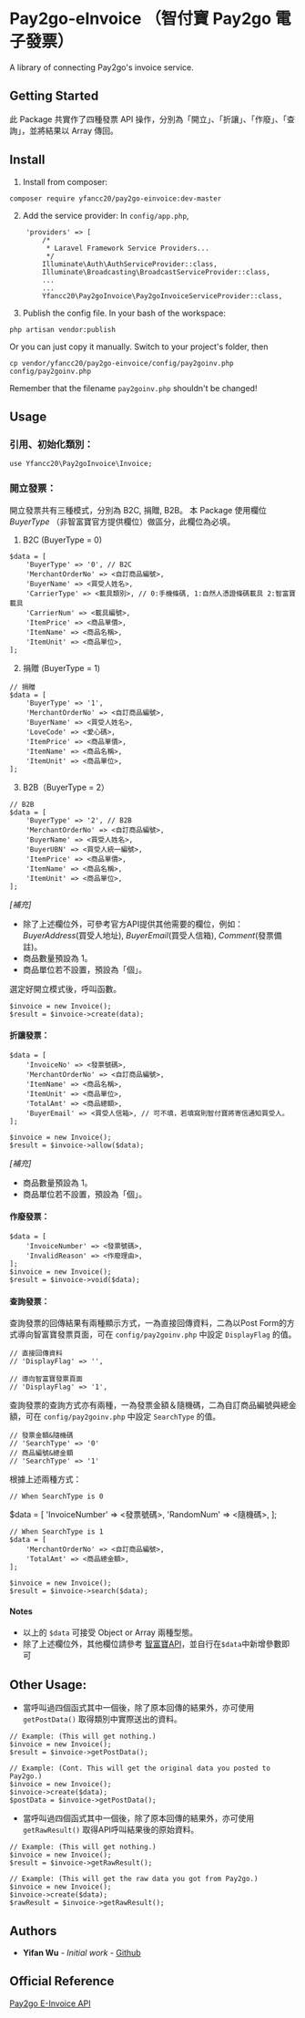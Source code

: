# Pay2go-eInvoice （智付寶 Pay2go 電子發票）
A library of connecting Pay2go's invoice service.

## Getting Started
此 Package 共實作了四種發票 API 操作，分別為「開立」、「折讓」、「作廢」、「查詢」，並將結果以 Array 傳回。

## Install
1. Install from composer:
```
composer require yfancc20/pay2go-einvoice:dev-master
```

2. Add the service provider:
In `config/app.php`,
```
    'providers' => [
        /*
         * Laravel Framework Service Providers...
         */
        Illuminate\Auth\AuthServiceProvider::class,
        Illuminate\Broadcasting\BroadcastServiceProvider::class,
        ...
        ...
        Yfancc20\Pay2goInvoice\Pay2goInvoiceServiceProvider::class,
```

3. Publish the config file.
In your bash of the workspace:
```
php artisan vendor:publish
```

Or you can just copy it manually.
Switch to your project's folder, then
```
cp vendor/yfancc20/pay2go-einvoice/config/pay2goinv.php config/pay2goinv.php
```
Remember that the filename `pay2goinv.php` shouldn't be changed!

## Usage
### 引用、初始化類別：
```
use Yfancc20\Pay2goInvoice\Invoice;
```

### 開立發票：
開立發票共有三種模式，分別為 B2C, 捐贈, B2B。
本 Package 使用欄位 *BuyerType* （非智富寶官方提供欄位）做區分，此欄位為必填。

1. B2C (BuyerType = 0)
```
$data = [
	'BuyerType' => '0', // B2C
    'MerchantOrderNo' => <自訂商品編號>,
    'BuyerName' => <買受人姓名>,
    'CarrierType' => <載具類別>, // 0:手機條碼, 1:自然人憑證條碼載具 2:智富寶載具
    'CarrierNum' => <載具編號>,
    'ItemPrice' => <商品單價>,
    'ItemName' => <商品名稱>,
    'ItemUnit' => <商品單位>,
];
```

2. 捐贈 (BuyerType = 1)
```
// 捐贈
$data = [
    'BuyerType' => '1',
    'MerchantOrderNo' => <自訂商品編號>,
    'BuyerName' => <買受人姓名>,
    'LoveCode' => <愛心碼>,
    'ItemPrice' => <商品單價>,
    'ItemName' => <商品名稱>,
    'ItemUnit' => <商品單位>,
];
```

3. B2B（BuyerType = 2）
```
// B2B
$data = [
    'BuyerType' => '2', // B2B
    'MerchantOrderNo' => <自訂商品編號>,
    'BuyerName' => <買受人姓名>,
    'BuyerUBN' => <買受人統一編號>,
    'ItemPrice' => <商品單價>,
    'ItemName' => <商品名稱>,
    'ItemUnit' => <商品單位>,
];
```

*[補充]*
- 除了上述欄位外，可參考官方API提供其他需要的欄位，例如：*BuyerAddress*(買受人地址), *BuyerEmail*(買受人信箱), *Comment*(發票備註)。
- 商品數量預設為 1。
- 商品單位若不設置，預設為「個」。

選定好開立模式後，呼叫函數。
```
$invoice = new Invoice();
$result = $invoice->create(data);
```

#### 折讓發票：
```
$data = [
    'InvoiceNo' => <發票號碼>,
    'MerchantOrderNo' => <自訂商品編號>,
    'ItemName' => <商品名稱>,
    'ItemUnit' => <商品單位>,
    'TotalAmt' => <商品總額>,
    'BuyerEmail' => <買受人信箱>, // 可不填，若填寫則智付寶將寄信通知買受人。
];

$invoice = new Invoice();
$result = $invoice->allow($data);
```
*[補充]*
- 商品數量預設為 1。
- 商品單位若不設置，預設為「個」。

#### 作廢發票：
```
$data = [
    'InvoiceNumber' => <發票號碼>,
    'InvalidReason' => <作廢理由>,
];
$invoice = new Invoice();
$result = $invoice->void($data);
```

#### 查詢發票：
查詢發票的回傳結果有兩種顯示方式，一為直接回傳資料，二為以Post Form的方式導向智富寶發票頁面，可在 `config/pay2goinv.php` 中設定 `DisplayFlag` 的值。
```
// 直接回傳資料
// 'DisplayFlag' => '',

// 導向智富寶發票頁面
// 'DisplayFlag' => '1',
```

查詢發票的查詢方式亦有兩種，一為發票金額＆隨機碼，二為自訂商品編號與總金額，可在 `config/pay2goinv.php` 中設定 `SearchType` 的值。
```
// 發票金額&隨機碼
// 'SearchType' => '0'
// 商品編號&總金額
// 'SearchType' => '1'
```

根據上述兩種方式：
```
// When SearchType is 0
```
$data = [
    'InvoiceNumber' => <發票號碼>,
    'RandomNum' => <隨機碼>,
];
```
// When SearchType is 1
$data = [
    'MerchantOrderNo' => <自訂商品編號>,
    'TotalAmt' => <商品總金額>,
];

$invoice = new Invoice();
$result = $invoice->search($data);
```

#### Notes
- 以上的 `$data` 可接受 Object or Array 兩種型態。
- 除了上述欄位外，其他欄位請參考 [智富寶API](https://inv.pay2go.com/Invoice_index/download)，並自行在`$data`中新增參數即可

## Other Usage:
- 當呼叫過四個函式其中一個後，除了原本回傳的結果外，亦可使用 `getPostData()` 取得類別中實際送出的資料。
```
// Example: (This will get nothing.)
$invoice = new Invoice();
$result = $invoice->getPostData();

// Example: (Cont. This will get the original data you posted to Pay2go.)
$invoice = new Invoice();
$invoice->create($data);
$postData = $invoice->getPostData();
```

- 當呼叫過四個函式其中一個後，除了原本回傳的結果外，亦可使用 `getRawResult()` 取得API呼叫結果後的原始資料。
```
// Example: (This will get nothing.)
$invoice = new Invoice();
$result = $invoice->getRawResult();

// Example: (This will get the raw data you got from Pay2go.)
$invoice = new Invoice();
$invoice->create($data);
$rawResult = $invoice->getRawResult();
```

## Authors

* **Yifan Wu** - *Initial work* - [Github](https://github.com/yfancc20)


## Official Reference
[Pay2go E-Invoice API](https://inv.pay2go.com/Invoice_index/download)
